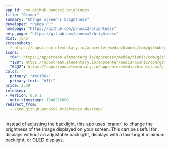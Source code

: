 ```yaml
---
app_id: com.github.panosx2.brightness
title: "Dimmer"
summary: "Change screen's brightness"
developer: "Panos P."
homepage: "https://github.com/panosx2/brightness"
help_page: "https://github.com/panosx2/brightness"
dist: juno
screenshots:
  - https://appstream.elementary.io/appcenter/media/bionic/com/github/panosx2.brightness/573BEBB03F68793B5FED88628BDDF265/screenshots/image-1_orig.png
icons:
  "64": https://appstream.elementary.io/appcenter/media/bionic/com/github/panosx2.brightness/573BEBB03F68793B5FED88628BDDF265/icons/64x64/com.github.panosx2.brightness_com.github.panosx2.brightness.png
  "128": https://appstream.elementary.io/appcenter/media/bionic/com/github/panosx2.brightness/573BEBB03F68793B5FED88628BDDF265/icons/128x128/com.github.panosx2.brightness_com.github.panosx2.brightness.png
  "64@2": https://appstream.elementary.io/appcenter/media/bionic/com/github/panosx2.brightness/573BEBB03F68793B5FED88628BDDF265/icons/64x64@2/com.github.panosx2.brightness_com.github.panosx2.brightness.png
color:
  primary: "#4c158a"
  primary-text: "#fff"
price: 2.50
releases:
- version: 0.0.1
  unix-timestamp: 1540252800
redirect_from:
  - /com.github.panosx2.brightness.desktop/
---
```


<p>Instead of adjusting the backlight, this app uses `xrandr` to change the brightness of the image displayed on your screen. This can be useful for displays without an adjustable backlight, displays with a too-bright minimum backlight, or OLED displays.</p>